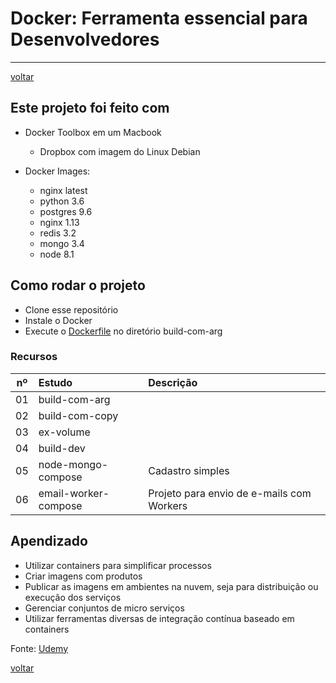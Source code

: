 # Docker: Ferramenta essencial para Desenvolvedores

----------

[voltar](../README.md)

## Este projeto foi feito com

- Docker Toolbox em um Macbook
  - Dropbox com imagem do Linux Debian

- Docker Images:
  - nginx latest
  - python 3.6
  - postgres 9.6
  - nginx 1.13
  - redis 3.2
  - mongo 3.4
  - node 8.1

## Como rodar o projeto

- Clone esse repositório
- Instale o Docker
- Execute o [Dockerfile](build-com-arg/Dockerfile) no diretório build-com-arg

### Recursos

|nº|Estudo|Descrição|
|:--:|:--|:--|
|01|build-com-arg||
|02|build-com-copy||
|03|ex-volume||
|04|build-dev||
|05|node-mongo-compose|Cadastro simples|
|06|email-worker-compose|Projeto para envio de e-mails com Workers|

## Apendizado

- Utilizar containers para simplificar processos
- Criar imagens com produtos
- Publicar as imagens em ambientes na nuvem, seja para distribuição ou execução dos serviços
- Gerenciar conjuntos de micro serviços
- Utilizar ferramentas diversas de integração contínua baseado em containers

Fonte: [Udemy](https://www.udemy.com/course/curso-docker/)

[voltar](../README.md)